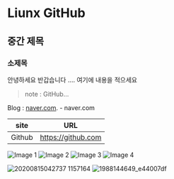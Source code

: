 # Liunx GitHub
## 중간 제목
### 소제목
안녕하세요 반갑습니다 .... 여기에 내용을 적으세요


>note : GitHub...

Blog : [naver.com](https://naver.com). - naver.com

|site|URL|
|--|--|
|Github|https://github.com|

<!DOCTYPE html>
<html lang="en">
<head>
  <meta charset="UTF-8">
  <meta name="viewport" content="width=device-width, initial-scale=1.0">
  <link rel="stylesheet" href="styles.css">
  <title>Image Gallery</title>
</head>
<body>
  <div class="image-container">
    <img src="http://file3.instiz.net/data/file3/2018/03/16/6/9/6/6969bab90bbb886cd54769cc9a029eb4.gif" alt="Image 1">
    <img src="http://i1.ruliweb.com/ori/22/03/11/17f77c2586b531ceb.gif" alt="Image 2">
    <img src="https://img.extmovie.com/files/attach/images/135/258/958/084/003663cd5090c88b5c29294bb1784387.gif" alt="Image 3">
    <img src="https://upload2.inven.co.kr/upload/2017/04/21/bbs/i14685703945.gif" alt="Image 4">
  </div>
</body>
</html>

![20200815042737 1157164](https://github.com/coolcoke3009/liunx/assets/117810530/71246550-95ac-4ba8-9a86-b97765599f82)
![1988144649_e44007df](https://github.com/coolcoke3009/liunx/assets/117810530/7558e26a-a48c-4e73-93a9-33a5424cd5f8)

